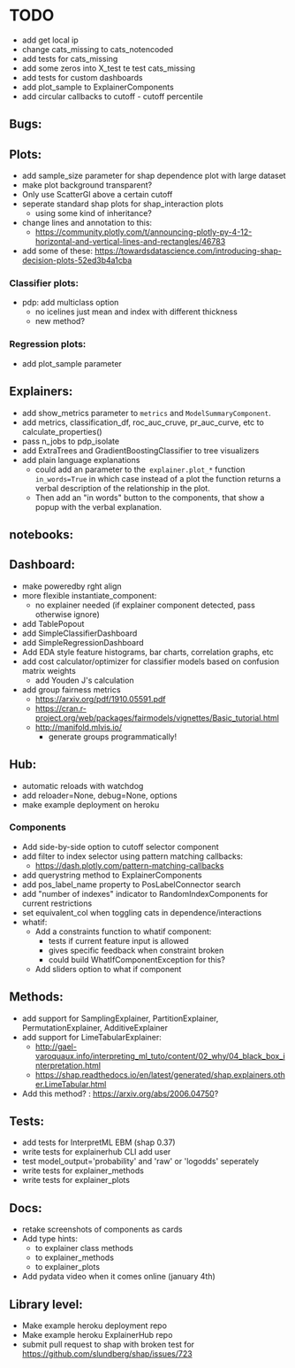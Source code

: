
# TODO
- add get local ip
- change cats_missing to cats_notencoded
- add tests for cats_missing
- add some zeros into X_test te test cats_missing
- add tests for custom dashboards
- add plot_sample to ExplainerComponents
- add circular callbacks to cutoff - cutoff percentile
## Bugs:

## Plots:
- add sample_size parameter for shap dependence plot with large dataset
- make plot background transparent?
- Only use ScatterGl above a certain cutoff
- seperate standard shap plots for shap_interaction plots 
    - using some kind of inheritance?
- change lines and annotation to this:
    - https://community.plotly.com/t/announcing-plotly-py-4-12-horizontal-and-vertical-lines-and-rectangles/46783
- add some of these:
    https://towardsdatascience.com/introducing-shap-decision-plots-52ed3b4a1cba

### Classifier plots:
- pdp: add multiclass option
    - no icelines just mean and index with different thickness
    - new method?

### Regression plots:
- add plot_sample parameter

## Explainers:
- add show_metrics parameter to ``metrics`` and ``ModelSummaryComponent``.
- add metrics, classification_df, roc_auc_cruve, pr_auc_curve, etc to calculate_properties()
- pass n_jobs to pdp_isolate
- add ExtraTrees and GradientBoostingClassifier to tree visualizers
- add plain language explanations
    - could add an parameter to the` explainer.plot_*` function  `in_words=True` in which 
        case instead of a plot the function returns a verbal description of the 
        relationship in the plot.
    - Then add an "in words" button to the components, that show a popup with
        the verbal explanation.

## notebooks:


## Dashboard:
- make poweredby rght align
- more flexible instantiate_component:
    - no explainer needed (if explainer component detected, pass otherwise ignore)
- add TablePopout
- add SimpleClassifierDashboard
- add SimpleRegressionDashboard
- Add EDA style feature histograms, bar charts, correlation graphs, etc
- add cost calculator/optimizer for classifier models based on confusion matrix weights
    - add Youden J's calculation
- add group fairness metrics
    - https://arxiv.org/pdf/1910.05591.pdf
    - https://cran.r-project.org/web/packages/fairmodels/vignettes/Basic_tutorial.html
    - http://manifold.mlvis.io/
        - generate groups programmatically!

## Hub:
- automatic reloads with watchdog
- add reloader=None, debug=None, options
- make example deployment on heroku


### Components
- Add side-by-side option to cutoff selector component
- add filter to index selector using pattern matching callbacks:
    - https://dash.plotly.com/pattern-matching-callbacks
- add querystring method to ExplainerComponents
- add pos_label_name property to PosLabelConnector search
- add "number of indexes" indicator to RandomIndexComponents for current restrictions
- set equivalent_col when toggling cats in dependence/interactions
- whatif:
    - Add a constraints function to whatif component:
        - tests if current feature input is allowed
        - gives specific feedback when constraint broken
        - could build WhatIfComponentException for this?
    - Add sliders option to what if component

## Methods:
- add support for SamplingExplainer, PartitionExplainer, PermutationExplainer, AdditiveExplainer
- add support for LimeTabularExplainer:
    - http://gael-varoquaux.info/interpreting_ml_tuto/content/02_why/04_black_box_interpretation.html
    - https://shap.readthedocs.io/en/latest/generated/shap.explainers.other.LimeTabular.html
- Add this method? : https://arxiv.org/abs/2006.04750?

## Tests:
- add tests for InterpretML EBM (shap 0.37)
- write tests for explainerhub CLI add user
- test model_output='probability' and 'raw' or 'logodds' seperately
- write tests for explainer_methods
- write tests for explainer_plots

## Docs:
- retake screenshots of components as cards
- Add type hints:
    - to explainer class methods
    - to explainer_methods
    - to explainer_plots
- Add pydata video when it comes online (january 4th)


## Library level:
- Make example heroku deployment repo
- Make example heroku ExplainerHub repo
- submit pull request to shap with broken test for 
    https://github.com/slundberg/shap/issues/723

